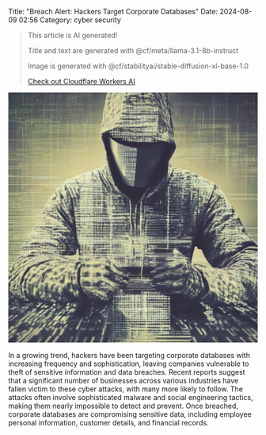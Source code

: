 Title: "Breach Alert: Hackers Target Corporate Databases"
Date: 2024-08-09 02:56
Category: cyber security

> This article is AI generated!
> 
> Title and text are generated with @cf/meta/llama-3.1-8b-instruct
> 
> Image is generated with @cf/stabilityai/stable-diffusion-xl-base-1.0
> 
> [Check out Cloudflare Workers AI](https://developers.cloudflare.com/workers-ai/models/)


![Alt Text](images/2024-08-09-breach-alert-hackers-target-corporate-databases.png)

In a growing trend, hackers have been targeting corporate databases with increasing frequency and sophistication, leaving companies vulnerable to theft of sensitive information and data breaches. Recent reports suggest that a significant number of businesses across various industries have fallen victim to these cyber attacks, with many more likely to follow. The attacks often involve sophisticated malware and social engineering tactics, making them nearly impossible to detect and prevent. Once breached, corporate databases are compromising sensitive data, including employee personal information, customer details, and financial records.